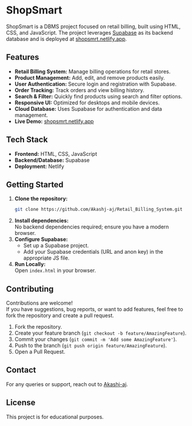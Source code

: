 # ShopSmart

ShopSmart is a DBMS project focused on retail billing, built using HTML, CSS, and JavaScript. The project leverages [Supabase](https://supabase.com/) as its backend database and is deployed at [shopsmrt.netlify.app](https://shopsmrt.netlify.app).

## Features

- **Retail Billing System:** Manage billing operations for retail stores.
- **Product Management:** Add, edit, and remove products easily.
- **User Authentication:** Secure login and registration with Supabase.
- **Order Tracking:** Track orders and view billing history.
- **Search & Filter:** Quickly find products using search and filter options.
- **Responsive UI:** Optimized for desktops and mobile devices.
- **Cloud Database:** Uses Supabase for authentication and data management.
- **Live Demo:** [shopsmrt.netlify.app](https://shopsmrt.netlify.app)

## Tech Stack

- **Frontend:** HTML, CSS, JavaScript
- **Backend/Database:** Supabase
- **Deployment:** Netlify

## Getting Started

1. **Clone the repository:**
   ```bash
   git clone https://github.com/Akashj-aj/Retail_Billing_System.git
   ```
2. **Install dependencies:**  
   No backend dependencies required; ensure you have a modern browser.
3. **Configure Supabase:**
   - Set up a Supabase project.
   - Add your Supabase credentials (URL and anon key) in the appropriate JS file.
4. **Run Locally:**  
   Open `index.html` in your browser.

## Contributing

Contributions are welcome!  
If you have suggestions, bug reports, or want to add features, feel free to fork the repository and create a pull request.

1. Fork the repository.
2. Create your feature branch (`git checkout -b feature/AmazingFeature`).
3. Commit your changes (`git commit -m 'Add some AmazingFeature'`).
4. Push to the branch (`git push origin feature/AmazingFeature`).
5. Open a Pull Request.

## Contact

For any queries or support, reach out to [Akashj-aj](https://github.com/Akashj-aj).

## License

This project is for educational purposes.

